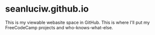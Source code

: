 # seanluciw.github.io

This is my viewable webasite space in GitHub. This is where I'll put my FreeCodeCamp projects and who-knows-what-else.
